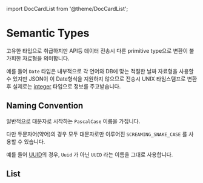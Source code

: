 import DocCardList from '@theme/DocCardList';

# Semantic Types

고유한 타입으로 취급하지만 API등 데이터 전송시 다른 primitive type으로 변환이 불가피한 자료형을 의미합니다.

예를 들어 `Date` 타입은 내부적으로 각 언어와 DB에 맞는 적절한 날짜 자료형을 사용할 수 있지만 JSON이 이 Date형식을 지원하지 않으므로 전송시 UNIX 타임스탬프로 변환 후 실제로는 [integer](../primitive/integer.md) 타입으로 정보를 주고받습니다.

## Naming Convention

일반적으로 대문자로 시작하는 `PascalCase` 이름을 가집니다.

다만 두문자어(약어)의 경우 모두 대문자로만 이루어진 `SCREAMING_SNAKE_CASE` 를 사용할 수 있습니다.

예를 들어 [UUID](./UUID.md)의 경우, `Uuid` 가 아닌 `UUID` 라는 이름을 그대로 사용합니다.

## List

<DocCardList />
